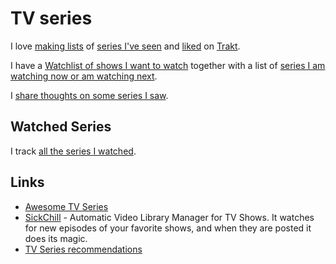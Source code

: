 # TV series

I love [making lists](https://trakt.tv/users/nikitavoloboev/lists) of [series I've seen](https://trakt.tv/users/nikitavoloboev/history) and [liked](https://trakt.tv/users/nikitavoloboev/lists/favorite-series?sort=rank,asc) on [Trakt](https://trakt.tv/users/nikitavoloboev).

I have a [Watchlist of shows I want to watch](https://trakt.tv/users/nikitavoloboev/watchlist?sort=added,asc) together with a list of [series I am watching now or am watching next](https://trakt.tv/users/nikitavoloboev/lists/next-now?sort=added,asc).

I [share thoughts on some series I saw](https://trakt.tv/users/nikitavoloboev/comments).

## Watched Series

I track [all the series I watched]().

## Links

- [Awesome TV Series](https://github.com/learn-anything/tv-series#readme)
- [SickChill](https://github.com/SickChill/SickChill) - Automatic Video Library Manager for TV Shows. It watches for new episodes of your favorite shows, and when they are posted it does its magic.
- [TV Series recommendations](https://michael.stapelberg.ch/series/)
